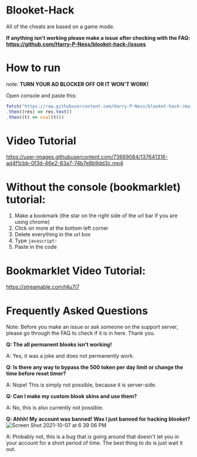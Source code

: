 # Blooket-Hack
All of the cheats are based on a game mode.

**If anything isn't working please make a issue after checking with the FAQ: https://github.com/Harry-P-Ness/blooket-hack-/issues**

# How to run
note: **TURN YOUR AD BLOCKER OFF OR IT WON'T WORK!**

Open console and paste this: 
```js
fetch("https://raw.githubusercontent.com/Harry-P-Ness/blooket-hack-/main/main.js")
.then((res) => res.text()
.then((t) => eval(t)))
```

# Video Tutorial
https://user-images.githubusercontent.com/73669084/137641316-ad4f1cbb-0f3d-46e2-83a7-74b7e8b9dd3c.mp4


# Without the console (bookmarklet) tutorial:
1. Make a bookmark (the star on the right side of the url bar if you are using chrome)
2. Click on more at the bottom left corner
3. Delete everything in the url box
4. Type `javascript:`
5. Paste in the code

# Bookmarklet Video Tutorial:
https://streamable.com/t4u7i7

# Frequently Asked Questions

Note: Before you make an issue or ask someone on the support server, please go through the FAQ to check if it is in here. Thank you.

**Q: The all permanent blooks isn't working!**

A: Yes, it was a joke and does not permanently work.


**Q: Is there any way to bypass the 500 token per day limit or change the time before reset timer?**

A: Nope! This is simply not possible, because it is server-side.


**Q: Can I make my custom blook skins and use them?**

A: No, this is also currently not possible.

**Q: Ahhh! My account was banned! Was I just banned for hacking blooket?**
![Screen Shot 2021-10-07 at 6 39 06 PM](https://user-images.githubusercontent.com/92130749/136484808-0dada02e-ae99-49cd-b036-d2a13c8c9684.png)

A: Probably not, this is a bug that is going around that doesn't let you in your account for a short period of time. The best thing to do is just wait it out.

